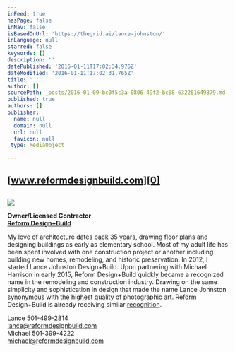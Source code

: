 ```yaml
---
inFeed: true
hasPage: false
inNav: false
isBasedOnUrl: 'https://thegrid.ai/lance-johnston/'
inLanguage: null
starred: false
keywords: []
description: ''
datePublished: '2016-01-11T17:02:34.976Z'
dateModified: '2016-01-11T17:02:31.765Z'
title: ' '
author: []
sourcePath: _posts/2016-01-09-bc0f5c3a-0806-49f2-bc68-632261649879.md
published: true
authors: []
publisher:
  name: null
  domain: null
  url: null
  favicon: null
_type: MediaObject

---
```

## [www.reformdesignbuild.com][0]

## 

## 

## 

## 

![](https://s3-us-west-2.amazonaws.com/the-grid-img/p/952a770ac4495677b5624a9be05645fc7917dacf.jpg)

**Owner/Licensed Contractor  
[Reform Design+Build][0]**

My love of architecture dates back 35 years, drawing floor plans and designing buildings as early as elementary school.  Most of my adult life has been spent involved with one construction project or another including building new homes, remodeling, and historic preservation.  In 2012, I started Lance Johnston Design+Build.  Upon partnering with Michael Harrison in early 2015, Reform Design+Build quickly became a recognized name in the remodeling and construction industry.  Drawing on the same simplicity and sophistication in design that made the name Lance Johnston synonymous with the highest quality of photographic art. Reform Design+Build is already receiving similar [recognition][1].

Lance         501-499-2814         
lance@reformdesignbuild.com  
Michael      501-399-4222        
michael@reformdesignbuild.com

[0]: https://thegrid.ai/reform-design-build/
[1]: https://thegrid.ai/reform-design-build/press/
